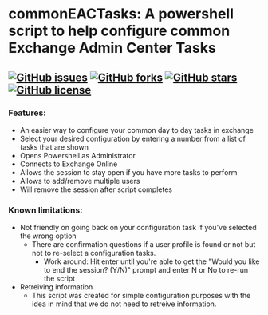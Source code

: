 # commonEACTasks: A powershell script to help configure common Exchange Admin Center Tasks

<h2 align="left"> <a href="https://github.com/zhudso/mailboxPermissions/issues"><img alt="GitHub issues" src="https://img.shields.io/github/issues/zhudso/mailboxPermissions"></a> <a href="https://github.com/zhudso/mailboxPermissions/network"><img alt="GitHub forks" src="https://img.shields.io/github/forks/zhudso/mailboxPermissions"></a> <a href="https://github.com/zhudso/mailboxPermissions/stargazers"><img alt="GitHub stars" src="https://img.shields.io/github/stars/zhudso/mailboxPermissions"></a> <a href="https://github.com/zhudso/mailboxPermissions"><img alt="GitHub license" src="https://img.shields.io/github/license/zhudso/mailboxPermissions"></a> </h2>

### Features:
* An easier way to configure your common day to day tasks in exchange
* Select your desired configuration by entering a number from a list of tasks that are shown
* Opens Powershell as Administrator
* Connects to Exchange Online
* Allows the session to stay open if you have more tasks to perform
* Allows to add/remove multiple users
* Will remove the session after script completes

### Known limitations:
* Not friendly on going back on your configuration task if you've selected the wrong option
    * There are confirmation questions if a user profile is found or not but not to re-select a configuration tasks.
        * Work around: Hit enter until you're able to get the "Would you like to end the session? (Y/N)" prompt and enter N or No to re-run the script
* Retreiving information
    * This script was created for simple configuration purposes with the idea in mind that we do not need to retreive information.